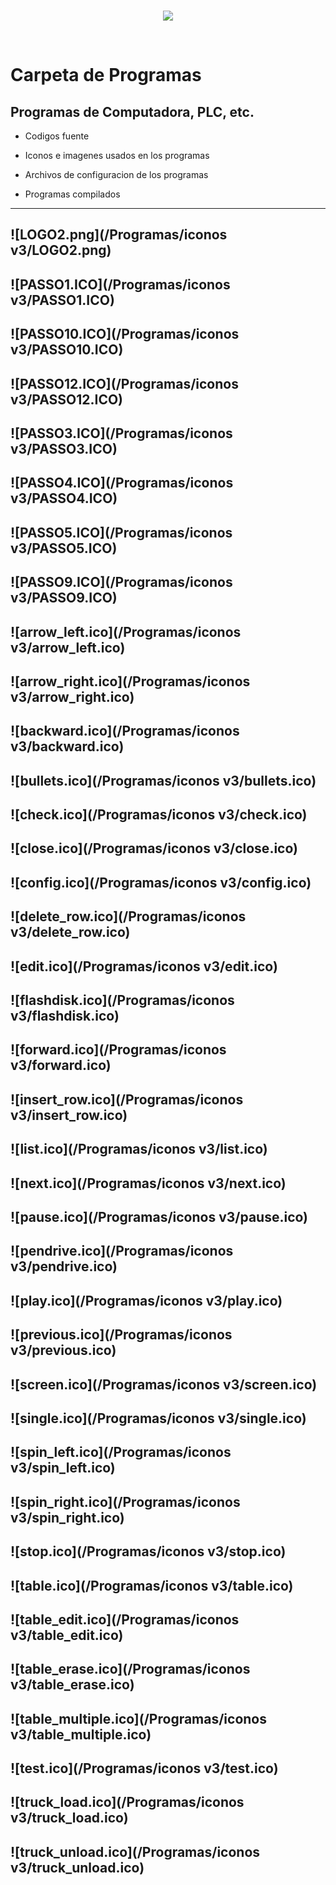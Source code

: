 <br/>
<p align="center">
  <img src="https://avatars2.githubusercontent.com/u/15052789?v=3&s=200">
</p>
<br/>

# Carpeta de Programas

## Programas de Computadora, PLC, etc. 

* Codigos fuente

* Iconos e imagenes usados en los programas 

* Archivos de configuracion de los programas

* Programas compilados

---
![LOGO2.png](/Programas/iconos v3/LOGO2.png)
---
![PASSO1.ICO](/Programas/iconos v3/PASSO1.ICO)
---
![PASSO10.ICO](/Programas/iconos v3/PASSO10.ICO)
---
![PASSO12.ICO](/Programas/iconos v3/PASSO12.ICO)
---
![PASSO3.ICO](/Programas/iconos v3/PASSO3.ICO)
---
![PASSO4.ICO](/Programas/iconos v3/PASSO4.ICO)
---
![PASSO5.ICO](/Programas/iconos v3/PASSO5.ICO)
---
![PASSO9.ICO](/Programas/iconos v3/PASSO9.ICO)
---
![arrow_left.ico](/Programas/iconos v3/arrow_left.ico)
---
![arrow_right.ico](/Programas/iconos v3/arrow_right.ico)
---
![backward.ico](/Programas/iconos v3/backward.ico)
---
![bullets.ico](/Programas/iconos v3/bullets.ico)
---
![check.ico](/Programas/iconos v3/check.ico)
---
![close.ico](/Programas/iconos v3/close.ico)
---
![config.ico](/Programas/iconos v3/config.ico)
---
![delete_row.ico](/Programas/iconos v3/delete_row.ico)
---
![edit.ico](/Programas/iconos v3/edit.ico)
---
![flashdisk.ico](/Programas/iconos v3/flashdisk.ico)
---
![forward.ico](/Programas/iconos v3/forward.ico)
---
![insert_row.ico](/Programas/iconos v3/insert_row.ico)
---
![list.ico](/Programas/iconos v3/list.ico)
---
![next.ico](/Programas/iconos v3/next.ico)
---
![pause.ico](/Programas/iconos v3/pause.ico)
---
![pendrive.ico](/Programas/iconos v3/pendrive.ico)
---
![play.ico](/Programas/iconos v3/play.ico)
---
![previous.ico](/Programas/iconos v3/previous.ico)
---
![screen.ico](/Programas/iconos v3/screen.ico)
---
![single.ico](/Programas/iconos v3/single.ico)
---
![spin_left.ico](/Programas/iconos v3/spin_left.ico)
---
![spin_right.ico](/Programas/iconos v3/spin_right.ico)
---
![stop.ico](/Programas/iconos v3/stop.ico)
---
![table.ico](/Programas/iconos v3/table.ico)
---
![table_edit.ico](/Programas/iconos v3/table_edit.ico)
---
![table_erase.ico](/Programas/iconos v3/table_erase.ico)
---
![table_multiple.ico](/Programas/iconos v3/table_multiple.ico)
---
![test.ico](/Programas/iconos v3/test.ico)
---
![truck_load.ico](/Programas/iconos v3/truck_load.ico)
---
![truck_unload.ico](/Programas/iconos v3/truck_unload.ico)
---
